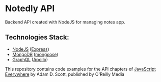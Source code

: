 # Notedly API
Backend API created with NodeJS for managing notes app.
## Technologies Stack:

- [NodeJS](https://nodejs.org/) ([Express](https://expressjs.com/))
- [MongoDB](https://www.mongodb.com/) ([mongoose](https://mongoosejs.com/))
- [GraphQL](https://graphql.org/) ([Apollo](https://www.apollographql.com/))

This repository contains code examples for the API chapters of [JavaScript Everywhere](https://www.jseverywhere.io/) by Adam D. Scott, published by O'Reilly Media
